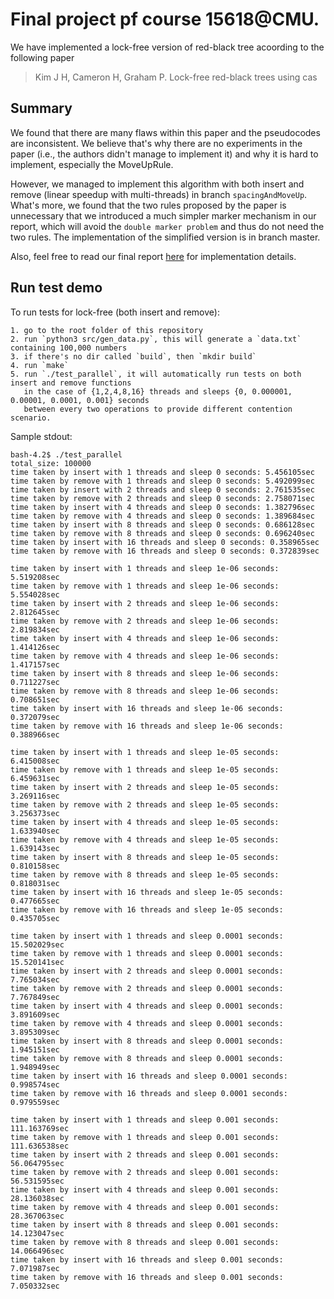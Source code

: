 # Final project pf course 15618@CMU.
We have implemented a lock-free version of red-black tree acoording to the following paper
> Kim J H, Cameron H, Graham P. Lock-free red-black trees using cas

## Summary
We found that there are many flaws within this paper and the pseudocodes are inconsistent. We believe 
that's why there are no experiments in the paper (i.e., the authors didn't manage to implement it) and
why it is hard to implement, especially the MoveUpRule.

However, we managed to implement this algorithm with both insert and remove (linear speedup with multi-threads)
in branch `spacingAndMoveUp`. What's more, we found that the two rules proposed by the paper is unnecessary
that we introduced a much simpler marker mechanism in our report, which will avoid the `double marker problem`
and thus do not need the two rules. The implementation of the simplified version is in branch master.

Also, feel free to read our final report [here](https://github.com/zhangshun97/Lock-free-Red-black-tree/blob/master/final_report.pdf) for implementation details.

## Run test demo
To run tests for lock-free (both insert and remove):

    1. go to the root folder of this repository
    2. run `python3 src/gen_data.py`, this will generate a `data.txt` containing 100,000 numbers
    3. if there's no dir called `build`, then `mkdir build`
    4. run `make`
    5. run `./test_parallel`, it will automatically run tests on both insert and remove functions
       in the case of {1,2,4,8,16} threads and sleeps {0, 0.000001, 0.00001, 0.0001, 0.001} seconds
       between every two operations to provide different contention scenario.

Sample stdout:
```
bash-4.2$ ./test_parallel 
total_size: 100000
time taken by insert with 1 threads and sleep 0 seconds: 5.456105sec
time taken by remove with 1 threads and sleep 0 seconds: 5.492099sec
time taken by insert with 2 threads and sleep 0 seconds: 2.761535sec
time taken by remove with 2 threads and sleep 0 seconds: 2.758071sec
time taken by insert with 4 threads and sleep 0 seconds: 1.382796sec
time taken by remove with 4 threads and sleep 0 seconds: 1.389684sec
time taken by insert with 8 threads and sleep 0 seconds: 0.686128sec
time taken by remove with 8 threads and sleep 0 seconds: 0.696240sec
time taken by insert with 16 threads and sleep 0 seconds: 0.358965sec
time taken by remove with 16 threads and sleep 0 seconds: 0.372839sec

time taken by insert with 1 threads and sleep 1e-06 seconds: 5.519208sec
time taken by remove with 1 threads and sleep 1e-06 seconds: 5.554028sec
time taken by insert with 2 threads and sleep 1e-06 seconds: 2.812645sec
time taken by remove with 2 threads and sleep 1e-06 seconds: 2.819834sec
time taken by insert with 4 threads and sleep 1e-06 seconds: 1.414126sec
time taken by remove with 4 threads and sleep 1e-06 seconds: 1.417157sec
time taken by insert with 8 threads and sleep 1e-06 seconds: 0.711227sec
time taken by remove with 8 threads and sleep 1e-06 seconds: 0.708651sec
time taken by insert with 16 threads and sleep 1e-06 seconds: 0.372079sec
time taken by remove with 16 threads and sleep 1e-06 seconds: 0.388966sec

time taken by insert with 1 threads and sleep 1e-05 seconds: 6.415008sec
time taken by remove with 1 threads and sleep 1e-05 seconds: 6.459631sec
time taken by insert with 2 threads and sleep 1e-05 seconds: 3.269116sec
time taken by remove with 2 threads and sleep 1e-05 seconds: 3.256373sec
time taken by insert with 4 threads and sleep 1e-05 seconds: 1.633940sec
time taken by remove with 4 threads and sleep 1e-05 seconds: 1.639143sec
time taken by insert with 8 threads and sleep 1e-05 seconds: 0.810158sec
time taken by remove with 8 threads and sleep 1e-05 seconds: 0.818031sec
time taken by insert with 16 threads and sleep 1e-05 seconds: 0.477665sec
time taken by remove with 16 threads and sleep 1e-05 seconds: 0.435705sec

time taken by insert with 1 threads and sleep 0.0001 seconds: 15.502029sec
time taken by remove with 1 threads and sleep 0.0001 seconds: 15.520141sec
time taken by insert with 2 threads and sleep 0.0001 seconds: 7.765034sec
time taken by remove with 2 threads and sleep 0.0001 seconds: 7.767849sec
time taken by insert with 4 threads and sleep 0.0001 seconds: 3.891609sec
time taken by remove with 4 threads and sleep 0.0001 seconds: 3.895309sec
time taken by insert with 8 threads and sleep 0.0001 seconds: 1.945151sec
time taken by remove with 8 threads and sleep 0.0001 seconds: 1.948949sec
time taken by insert with 16 threads and sleep 0.0001 seconds: 0.998574sec
time taken by remove with 16 threads and sleep 0.0001 seconds: 0.979559sec

time taken by insert with 1 threads and sleep 0.001 seconds: 111.163769sec
time taken by remove with 1 threads and sleep 0.001 seconds: 111.636538sec
time taken by insert with 2 threads and sleep 0.001 seconds: 56.064795sec
time taken by remove with 2 threads and sleep 0.001 seconds: 56.531595sec
time taken by insert with 4 threads and sleep 0.001 seconds: 28.136038sec
time taken by remove with 4 threads and sleep 0.001 seconds: 28.367063sec
time taken by insert with 8 threads and sleep 0.001 seconds: 14.123047sec
time taken by remove with 8 threads and sleep 0.001 seconds: 14.066496sec
time taken by insert with 16 threads and sleep 0.001 seconds: 7.071987sec
time taken by remove with 16 threads and sleep 0.001 seconds: 7.050332sec
```
